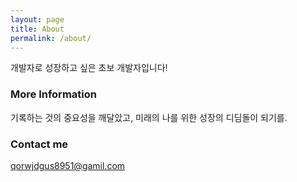 ```yaml
---
layout: page
title: About
permalink: /about/
---
```


개발자로 성장하고 싶은 초보 개발자입니다!

### More Information

기록하는 것의 중요성을 깨달았고, 미래의 나를 위한 성장의 디딤돌이 되기를.

### Contact me

[qorwjdgus8951@gamil.com](mailto:qorwjdgus8951@gmail.com)

